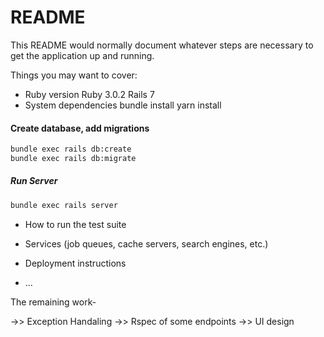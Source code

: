 # README

This README would normally document whatever steps are necessary to get the
application up and running.

Things you may want to cover:

* Ruby version
Ruby 3.0.2
Rails 7
* System dependencies
bundle install
yarn install
#### Create database, add migrations

```bash
bundle exec rails db:create
bundle exec rails db:migrate
```

##### Run Server

```bash
bundle exec rails server
```

* How to run the test suite

* Services (job queues, cache servers, search engines, etc.)

* Deployment instructions

* ...

The remaining work-

->> Exception Handaling
->>  Rspec of some endpoints
->> UI design
